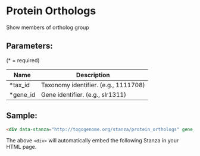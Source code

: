 Protein Orthologs
=================

Show members of ortholog group

## Parameters:

(* = required)

| Name                 | Description                          |
|----------------------|--------------------------------------|
| *tax_id              | Taxonomy identifier. (e.g., 1111708) |
| *gene_id             | Gene identifier. (e.g., slr1311)     |

## Sample:

```html
<div data-stanza="http://togogenome.org/stanza/protein_orthologs" gene_id="slr1311" tax_id="1111708"></div>
```

The above `<div>` will automatically embed the following Stanza in your HTML page.

<div data-stanza="/stanza/protein_orthologs" data-stanza-gene-id="slr1311" data-stanza-tax-id="1111708"></div>

